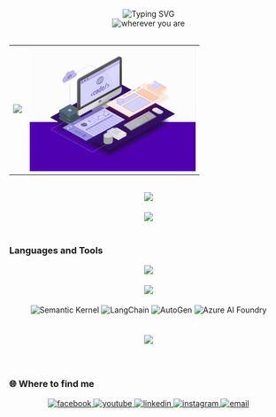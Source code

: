 <div align="center">
  <div align="center">
    <picture>
      <source media="(max-width: 600px)" srcset="https://readme-typing-svg.herokuapp.com?font=Segoe+UI&weight=600&size=28&center=true&vCenter=true&width=350&height=50&duration=2500&pause=800&color=FFFFFF&cursor=false&lines=Dream+it,+build+it;Code+beyond+limits;Create+with+heart,+code+with+soul;Engineering+dreams+into+reality">
      <img src="https://readme-typing-svg.herokuapp.com?font=Segoe+UI&weight=600&size=48&center=true&vCenter=true&width=700&height=70&duration=2500&pause=800&color=FFFFFF&cursor=false&lines=Dream+it,+build+it;Code+beyond+limits;Create+with+heart,+code+with+soul;Engineering+dreams+into+reality" alt="Typing SVG" style="max-width: 100%; height: auto;" />
    </picture>
  </div>
  <div align="center">
    <picture>
      <source media="(max-width: 600px)" srcset="https://readme-typing-svg.herokuapp.com?font=Segoe+UI&weight=400&size=24&center=true&vCenter=true&width=250&height=40&duration=1&pause=999999&color=E5E5E5&lines=wherever+you+are">
      <img src="https://readme-typing-svg.herokuapp.com?font=Segoe+UI&weight=400&size=36&center=true&vCenter=true&width=300&height=50&duration=1&pause=999999&color=E5E5E5&lines=wherever+you+are" alt="wherever you are" style="max-width: 100%; height: auto;" />
    </picture>
  </div>
</div>

<br/>

<div align="center">
  <table>
    <tr>
      <td align="center">
        <a href="https://github.com/DuongCaoNhan">
          <img src="https://github-readme-stats.vercel.app/api/top-langs/?username=DuongCaoNhan&hide=Mathematica,Cuda&title_color=FFFFFF&text_color=E5E5E5&icon_color=FFFFFF&bg_color=1a1a1a&langs_count=8&layout=compact&border_color=333333&hide_border=true" style="max-width: 100%; height: auto;" />
        </a>
      </td>
      <td align="center">
        <img src="https://github.com/DuongCaoNhan/DuongCaoNhan/blob/main/web-development.gif" alt="Coding" width="300" style="max-width: 100%; height: auto;" />
      </td>
    </tr>
  </table>
</div>

<br/>

<div align="center">
  <img src="https://github-readme-streak-stats.herokuapp.com/?user=DuongCaoNhan&theme=dark&hide_border=true&background=1a1a1a&ring=FFFFFF&fire=FFFFFF&currStreakLabel=E5E5E5" style="max-width: 100%; height: auto;" />
</div>

<br/>

<div align="center">
  <img src="https://github-readme-activity-graph.vercel.app/graph?username=DuongCaoNhan&theme=github-dark&bg_color=1a1a1a&color=E5E5E5&line=FFFFFF&point=FFFFFF&hide_border=true" style="max-width: 100%; height: auto;" />
</div>

<br/>

### Languages and Tools

<div align="center">
  <img src="https://skillicons.dev/icons?i=cs,dotnet,py,azure,docker,git,visualstudio,vscode&theme=dark" style="max-width: 100%; height: auto;" />
  <br/><br/>
  <img src="https://skillicons.dev/icons?i=html,css,js,jquery,bootstrap,mongodb,mysql,github&theme=dark" style="max-width: 100%; height: auto;" />
  <br/><br/>
  <img src="https://img.shields.io/badge/Semantic_Kernel-512BD4?style=for-the-badge&logo=microsoft&logoColor=white" alt="Semantic Kernel" />
  <img src="https://img.shields.io/badge/LangChain-1C3C3C?style=for-the-badge&logo=langchain&logoColor=white" alt="LangChain" />
  <img src="https://img.shields.io/badge/AutoGen-FF6B6B?style=for-the-badge&logo=microsoft&logoColor=white" alt="AutoGen" />
  <img src="https://img.shields.io/badge/Azure_AI_Foundry-0078D4?style=for-the-badge&logo=microsoftazure&logoColor=white" alt="Azure AI Foundry" />
</div>

<br/>

<div align="center" style="margin: 20px 0;">
  <img src="https://komarev.com/ghpvc/?username=DuongCaoNhan&color=1a1a1a&style=for-the-badge&label=Profile+Views&labelColor=333333" />
</div>

<br/>

### 🌐 Where to find me

<div align="center">
  <a href="https://www.facebook.com/duongcaonhan.official/" target="blank">
    <img src="https://img.icons8.com/bubbles/50/000000/facebook-new.png" alt="facebook" />
  </a>
  <a href="https://www.youtube.com/@DuongCaoNhan" target="blank">
    <img src="https://img.icons8.com/bubbles/50/000000/youtube-squared.png" alt="youtube" />
  </a>
  <a href="https://www.linkedin.com/in/duongcaonhan" target="blank">
    <img src="https://img.icons8.com/bubbles/50/000000/linkedin.png" alt="linkedin" />
  </a>
  <a href="https://www.instagram.com/duongcaonhan" target="blank">
    <img src="https://img.icons8.com/bubbles/50/000000/instagram.png" alt="instagram" />
  </a>
  <a href="mailto:nhan9495@gmail.com" target="top">
    <img src="https://img.icons8.com/bubbles/50/000000/apple-mail.png" alt="email" />
  </a>
</div>
